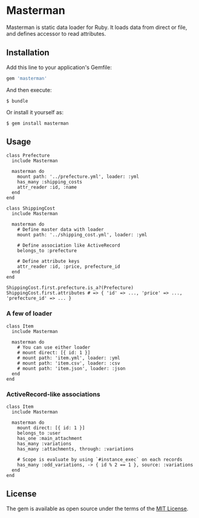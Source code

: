 # Masterman

Masterman is static data loader for Ruby.
It loads data from direct or file, and defines accessor to read attributes.

## Installation

Add this line to your application's Gemfile:

```ruby
gem 'masterman'
```

And then execute:

    $ bundle

Or install it yourself as:

    $ gem install masterman

## Usage

```
class Prefecture
  include Masterman

  masterman do 
    mount path: '../prefecture.yml', loader: :yml
    has_many :shipping_costs
    attr_reader :id, :name
  end
end

class ShippingCost
  include Masterman

  masterman do 
    # Define master data with loader
    mount path: '../shipping_cost.yml', loader: :yml

    # Define association like ActiveRecord
    belongs_to :prefecture

    # Define attribute keys
    attr_reader :id, :price, prefecture_id
  end
end

ShippingCost.first.prefecture.is_a?(Prefecture)
ShippingCost.first.attributes # => { 'id' => ..., 'price' => ..., 'prefecture_id' => ... }
```

### A few of loader

```
class Item
  include Masterman

  masterman do
    # You can use either loader
    # mount direct: [{ id: 1 }]
    # mount path: 'item.yml', loader: :yml
    # mount path: 'item.csv', loader: :csv
    # mount path: 'item.json', loader: :json
  end
end
```

### ActiveRecord-like associations

```
class Item
  include Masterman

  masterman do
    mount direct: [{ id: 1 }]
    belongs_to :user
    has_one :main_attachment
    has_many :variations
    has_many :attachments, through: :variations

    # Scope is evaluate by using `#instance_exec` on each records
    has_many :odd_variations, -> { id % 2 == 1 }, source: :variations
  end
end
```

## License

The gem is available as open source under the terms of the [MIT License](http://opensource.org/licenses/MIT).
